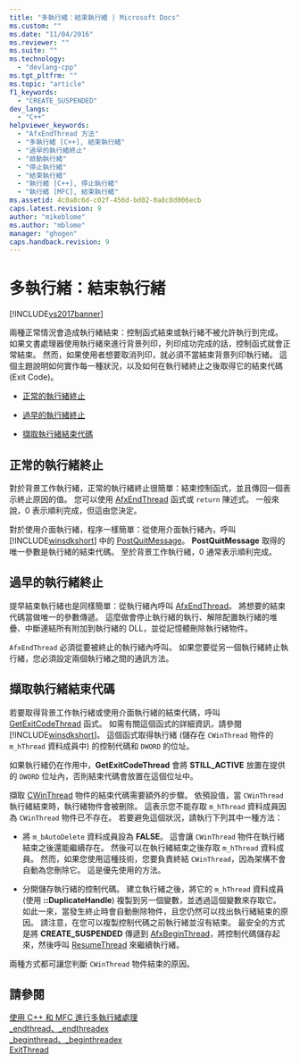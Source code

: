 ```yaml
---
title: "多執行緒：結束執行緒 | Microsoft Docs"
ms.custom: ""
ms.date: "11/04/2016"
ms.reviewer: ""
ms.suite: ""
ms.technology: 
  - "devlang-cpp"
ms.tgt_pltfrm: ""
ms.topic: "article"
f1_keywords: 
  - "CREATE_SUSPENDED"
dev_langs: 
  - "C++"
helpviewer_keywords: 
  - "AfxEndThread 方法"
  - "多執行緒 [C++], 結束執行緒"
  - "過早的執行緒終止"
  - "啟動執行緒"
  - "停止執行緒"
  - "結束執行緒"
  - "執行緒 [C++], 停止執行緒"
  - "執行緒 [MFC], 結束執行緒"
ms.assetid: 4c0a8c6d-c02f-456d-bd02-0a8c8d006ecb
caps.latest.revision: 9
author: "mikeblome"
ms.author: "mblome"
manager: "ghogen"
caps.handback.revision: 9
---
```

# 多執行緒：結束執行緒
[!INCLUDE[vs2017banner](../assembler/inline/includes/vs2017banner.md)]

兩種正常情況會造成執行緒結束：控制函式結束或執行緒不被允許執行到完成。  如果文書處理器使用執行緒來進行背景列印，列印成功完成的話，控制函式就會正常結束。  然而，如果使用者想要取消列印，就必須不當結束背景列印執行緒。  這個主題說明如何實作每一種狀況，以及如何在執行緒終止之後取得它的結束代碼 \(Exit Code\)。  
  
-   [正常的執行緒終止](#_core_normal_thread_termination)  
  
-   [過早的執行緒終止](#_core_premature_thread_termination)  
  
-   [擷取執行緒結束代碼](#_core_retrieving_the_exit_code_of_a_thread)  
  
##  <a name="_core_normal_thread_termination"></a> 正常的執行緒終止  
 對於背景工作執行緒，正常的執行緒終止很簡單：結束控制函式，並且傳回一個表示終止原因的值。  您可以使用 [AfxEndThread](../Topic/AfxEndThread.md) 函式或 `return` 陳述式。  一般來說，0 表示順利完成，但這由您決定。  
  
 對於使用介面執行緒，程序一樣簡單：從使用介面執行緒內，呼叫 [!INCLUDE[winsdkshort](../atl/reference/includes/winsdkshort_md.md)] 中的 [PostQuitMessage](http://msdn.microsoft.com/library/windows/desktop/ms644945)。  **PostQuitMessage** 取得的唯一參數是執行緒的結束代碼。  至於背景工作執行緒，0 通常表示順利完成。  
  
##  <a name="_core_premature_thread_termination"></a> 過早的執行緒終止  
 提早結束執行緒也是同樣簡單：從執行緒內呼叫 [AfxEndThread](../Topic/AfxEndThread.md)。  將想要的結束代碼當做唯一的參數傳遞。  這麼做會停止執行緒的執行、解除配置執行緒的堆疊、中斷連結所有附加到執行緒的 DLL，並從記憶體刪除執行緒物件。  
  
 `AfxEndThread` 必須從要被終止的執行緒內呼叫。  如果您要從另一個執行緒終止執行緒，您必須設定兩個執行緒之間的通訊方法。  
  
##  <a name="_core_retrieving_the_exit_code_of_a_thread"></a> 擷取執行緒結束代碼  
 若要取得背景工作執行緒或使用介面執行緒的結束代碼，呼叫 [GetExitCodeThread](http://msdn.microsoft.com/library/windows/desktop/ms683190) 函式。  如需有關這個函式的詳細資訊，請參閱 [!INCLUDE[winsdkshort](../atl/reference/includes/winsdkshort_md.md)]。  這個函式取得執行緒 \(儲存在 `CWinThread` 物件的 `m_hThread` 資料成員中\) 的控制代碼和 `DWORD` 的位址。  
  
 如果執行緒仍在作用中，**GetExitCodeThread** 會將 **STILL\_ACTIVE** 放置在提供的 `DWORD` 位址內，否則結束代碼會放置在這個位址中。  
  
 擷取 [CWinThread](../mfc/reference/cwinthread-class.md) 物件的結束代碼需要額外的步驟。  依預設值，當 `CWinThread` 執行緒結束時，執行緒物件會被刪除。  這表示您不能存取 `m_hThread` 資料成員因為 `CWinThread` 物件已不存在。  若要避免這個狀況，請執行下列其中一種方法：  
  
-   將 `m_bAutoDelete` 資料成員設為 **FALSE**。  這會讓 `CWinThread` 物件在執行緒結束之後還能繼續存在。  然後可以在執行緒結束之後存取 `m_hThread` 資料成員。  然而，如果您使用這種技術，您要負責終結 `CWinThread`，因為架構不會自動為您刪除它。  這是優先使用的方法。  
  
-   分開儲存執行緒的控制代碼。  建立執行緒之後，將它的 `m_hThread` 資料成員 \(使用 **::DuplicateHandle**\) 複製到另一個變數，並透過這個變數來存取它。  如此一來，當發生終止時會自動刪除物件，且您仍然可以找出執行緒結束的原因。  請注意，在您可以複製控制代碼之前執行緒並沒有結束。  最安全的方式是將 **CREATE\_SUSPENDED** 傳遞到 [AfxBeginThread](../Topic/AfxBeginThread.md)，將控制代碼儲存起來，然後呼叫 [ResumeThread](../Topic/CWinThread::ResumeThread.md) 來繼續執行緒。  
  
 兩種方式都可讓您判斷 `CWinThread` 物件結束的原因。  
  
## 請參閱  
 [使用 C\+\+ 和 MFC 進行多執行緒處理](../parallel/multithreading-with-cpp-and-mfc.md)   
 [\_endthread、\_endthreadex](../c-runtime-library/reference/endthread-endthreadex.md)   
 [\_beginthread、\_beginthreadex](../c-runtime-library/reference/beginthread-beginthreadex.md)   
 [ExitThread](http://msdn.microsoft.com/library/windows/desktop/ms682659)